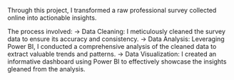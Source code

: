 Through this project, I transformed a raw professional survey collected online into actionable insights.

The process involved:
-> Data Cleaning: I meticulously cleaned the survey data to ensure its accuracy and consistency.
-> Data Analysis: Leveraging Power BI, I conducted a comprehensive analysis of the cleaned data to extract valuable trends and patterns.
-> Data Visualization: I created an informative dashboard using Power BI to effectively showcase the insights gleaned from the analysis.
